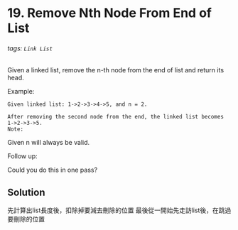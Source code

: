 # 19. Remove Nth Node From End of List
###### tags: `Link List`


Given a linked list, remove the n-th node from the end of list and return its head.

Example:

	Given linked list: 1->2->3->4->5, and n = 2.

	After removing the second node from the end, the linked list becomes 1->2->3->5.
	Note:

Given n will always be valid.

Follow up:

Could you do this in one pass?
##  Solution
先計算出list長度後，扣除掉要減去刪除的位置
最後從一開始先走訪list後，在跳過要刪除的位置